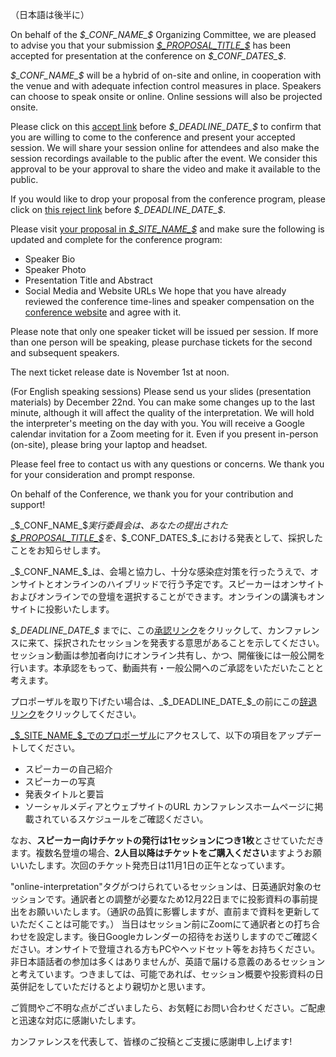 （日本語は後半に）

On behalf of the _$_CONF_NAME_$_ Organizing Committee, we are pleased to advise you that your submission [_$_PROPOSAL_TITLE_$_](_$_PROPOSAL_LINK_$_) has been accepted for presentation at the conference on _$_CONF_DATES_$_.

_$_CONF_NAME_$_ will be a hybrid of on-site and online, in cooperation with the venue and with adequate infection control measures in place. Speakers can choose to speak onsite or online. Online sessions will also be projected onsite.

Please click on this [accept link](_$_ACCEPT_TO_PRESENT_URL_$_) before _$_DEADLINE_DATE_$_ to confirm that you are willing to come to the conference and present your accepted session. We will share your session online for attendees and also make the session recordings available to the public after the event. We consider this approval to be your approval to share the video and make it available to the public.

If you would like to drop your proposal from the conference program, please click on [this reject link](_$_REJECT_TO_PRESENT_URL_$_) before _$_DEADLINE_DATE_$_.

Please visit [your proposal in _$_SITE_NAME_$_](_$_PROPOSAL_LINK_$_) and make sure the following is updated and complete for the conference program:

- Speaker Bio
- Speaker Photo
- Presentation Title and Abstract
- Social Media and Website URLs
We hope that you have already reviewed the conference time-lines and speaker compensation on the [conference website](_$_CONF_WEBSITE_$_) and agree with it.

Please note that only one speaker ticket will be issued per session. If more than one person will be speaking, please purchase tickets for the second and subsequent speakers.

The next ticket release date is November 1st at noon.

(For English speaking sessions) Please send us your slides (presentation materials) by December 22nd. You can make some changes up to the last minute, although it will affect the quality of the interpretation. We will hold the interpreter's meeting on the day with you. You will receive a Google calendar invitation for a Zoom meeting for it. Even if you present in-person (on-site), please bring your laptop and headset.

Please feel free to contact us with any questions or concerns. We thank you for your consideration and prompt response.

On behalf of the Conference, we thank you for your contribution and support!

_$_CONF_NAME_$_実行委員会は、あなたの提出された  [_$_PROPOSAL_TITLE_$_](_$_PROPOSAL_LINK_$_)を、_$_CONF_DATES_$_における発表として、採択したことをお知らせします。

_$_CONF_NAME_$_は、会場と協力し、十分な感染症対策を行ったうえで、オンサイトとオンラインのハイブリッドで行う予定です。スピーカーはオンサイトおよびオンラインでの登壇を選択することができます。オンラインの講演もオンサイトに投影いたします。

_$_DEADLINE_DATE_$_ までに、この[承認リンク](_$_ACCEPT_TO_PRESENT_URL_$_)をクリックして、カンファレンスに来て、採択されたセッションを発表する意思があることを示してください。セッション動画は参加者向けにオンライン共有し、かつ、開催後には一般公開を行います。本承認をもって、動画共有・一般公開へのご承認をいただいたことと考えます。

プロポーザルを取り下げたい場合は、_$_DEADLINE_DATE_$_の前にこの[辞退リンク](_$_REJECT_TO_PRESENT_URL_$_)をクリックしてください。

[_$_SITE_NAME_$_でのプロポーザル](_$_PROPOSAL_LINK_$_)にアクセスして、以下の項目をアップデートしてください。

- スピーカーの自己紹介
- スピーカーの写真
- 発表タイトルと要旨
- ソーシャルメディアとウェブサイトのURL
カンファレンスホームページに掲載されているスケジュールをご確認ください。

なお、**スピーカー向けチケットの発行は1セッションにつき1枚**とさせていただきます。複数名登壇の場合、**2人目以降はチケットをご購入ください**ますようお願いいたします。次回のチケット発売日は11月1日の正午となっています。

"online-interpretation"タグがつけられているセッションは、日英通訳対象のセッションです。通訳者との調整が必要なため12月22日までに投影資料の事前提出をお願いいたします。（通訳の品質に影響しますが、直前まで資料を更新していただくことは可能です。）
当日はセッション前にZoomにて通訳者との打ち合わせを設定します。後日Googleカレンダーの招待をお送りしますのでご確認ください。オンサイトで登壇される方もPCやヘッドセット等をお持ちください。
非日本語話者の参加は多くはありませんが、英語で届ける意義のあるセッションと考えています。つきましては、可能であれば、セッション概要や投影資料の日英併記をしていただけるとより親切かと思います。

ご質問やご不明な点がございましたら、お気軽にお問い合わせください。ご配慮と迅速な対応に感謝いたします。

カンファレンスを代表して、皆様のご投稿とご支援に感謝申し上げます!